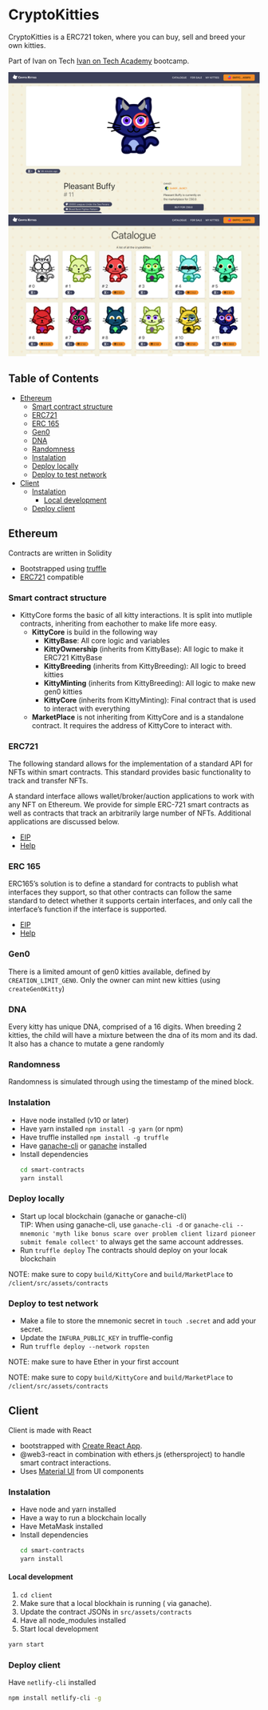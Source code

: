 # CryptoKitties

CryptoKitties is a ERC721 token, where you can buy, sell and breed your own kitties.

Part of Ivan on Tech [Ivan on Tech Academy](https://academy.ivanontech.com/) bootcamp.


![Preview](./images/detail.png)
![Preview2](./images/catalogue.png)


## Table of Contents
- [Ethereum](#ethereum)
  * [Smart contract structure](#smart-contract-structure)
  * [ERC721](#erc721)
  * [ERC 165](#erc-165)
  * [Gen0](#gen0)
  * [DNA](#dna)
  * [Randomness](#randomness)
  * [Instalation](#instalation)
  * [Deploy locally](#deploy-locally)
  * [Deploy to test network](#deploy-to-test-network)
- [Client](#client)
  * [Instalation](#instalation-1)
    - [Local development](#local-development)
  * [Deploy client](#deploy-client)

## Ethereum

Contracts are written in Solidity

- Bootstrapped using [truffle](https://www.trufflesuite.com/)
- [ERC721](http://erc721.org/) compatible

### Smart contract structure

- KittyCore forms the basic of all kitty interactions. It is split into mutliple contracts, inheriting from eachother to make life more easy.
  - **KittyCore** is build in the following way
    - **KittyBase**: All core logic and variables
    - **KittyOwnership** (inherits from KittyBase): All logic to make it ERC721 KittyBase
    - **KittyBreeding** (inherits from KittyBreeding): All logic to breed kitties
    - **KittyMinting** (inherits from KittyBreeding): All logic to make new gen0 kitties
    - **KittyCore** (inherits from KittyMinting): Final contract that is used to interact with everything
  - **MarketPlace** is not inheriting from KittyCore and is a standalone contract. It requires the address of KittyCore to interact with.

### ERC721

The following standard allows for the implementation of a standard API for NFTs within smart contracts. This standard provides basic functionality to track and transfer NFTs.

A standard interface allows wallet/broker/auction applications to work with any NFT on Ethereum. We provide for simple ERC-721 smart contracts as well as contracts that track an arbitrarily large number of NFTs. Additional applications are discussed below.

- [EIP](https://eips.ethereum.org/EIPS/eip-721)
- [Help](https://docs.openzeppelin.com/contracts/2.x/api/token/erc721)

### ERC 165

ERC165’s solution is to define a standard for contracts to publish what interfaces they support, so that other contracts can follow the same standard to detect whether it supports certain interfaces, and only call the interface’s function if the interface is supported.

- [EIP](https://github.com/ethereum/EIPs/blob/master/EIPS/eip-165.md)
- [Help](https://medium.com/coinmonks/ethereum-standard-erc165-explained-63b54ca0d273)

### Gen0

There is a limited amount of gen0 kitties available, defined by `CREATION_LIMIT_GEN0`. Only the owner can mint new kitties (using `createGen0Kitty`)

### DNA

Every kitty has unique DNA, comprised of a 16 digits. When breeding 2 kitties, the child will have a mixture between the dna of its mom and its dad. It also has a chance to mutate a gene randomly

### Randomness

Randomness is simulated through using the timestamp of the mined block.

### Instalation

- Have node installed (v10 or later)
- Have yarn installed `npm install -g yarn` (or npm)
- Have truffle installed `npm install -g truffle`
- Have [ganache-cli](https://github.com/trufflesuite/ganache-cli#readme) or [ganache](https://www.trufflesuite.com/ganache) installed
- Install dependencies
  ```bash
  cd smart-contracts
  yarn install
  ```

### Deploy locally

- Start up local blockchain (ganache or ganache-cli) \
  TIP: When using ganache-cli, use `ganache-cli -d` or `ganache-cli --mnemonic 'myth like bonus scare over problem client lizard pioneer submit female collect'` to always get the same account addresses.
- Run `truffle deploy`
  The contracts should deploy on your locak blockchain

NOTE: make sure to copy `build/KittyCore` and `build/MarketPlace` to `/client/src/assets/contracts`

### Deploy to test network

- Make a file to store the mnemonic secret in `touch .secret` and add your secret.
- Update the `INFURA_PUBLIC_KEY` in truffle-config
- Run `truffle deploy --network ropsten`

NOTE: make sure to have Ether in your first account

NOTE: make sure to copy `build/KittyCore` and `build/MarketPlace` to `/client/src/assets/contracts`

## Client

Client is made with React

- bootstrapped with [Create React App](https://github.com/facebook/create-react-app).
- @web3-react in combination with ethers.js (ethersproject) to handle smart contract interactions.
- Uses [Material UI](https://material-ui.com/) from UI components

### Instalation

- Have node and yarn installed
- Have a way to run a blockchain locally
- Have MetaMask installed
- Install dependencies
  ```bash
  cd smart-contracts
  yarn install
  ```

#### Local development

1. `cd client`
2. Make sure that a local blockhain is running ( via ganache).
3. Update the contract JSONs in `src/assets/contracts`
4. Have all node_modules installed
5. Start local development

```bash
yarn start
```

### Deploy client
Have `netlify-cli` installed

```bash
npm install netlify-cli -g
```